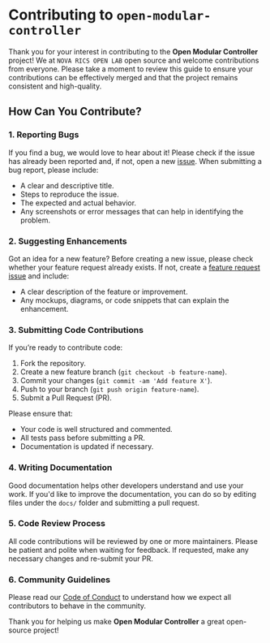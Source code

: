 # Contributing to `open-modular-controller`

Thank you for your interest in contributing to the **Open Modular Controller** project! We at `NOVA RICS OPEN LAB`  open source and welcome contributions from everyone. Please take a moment to review this guide to ensure your contributions can be effectively merged and that the project remains consistent and high-quality.

## How Can You Contribute?

### 1. Reporting Bugs
If you find a bug, we would love to hear about it! Please check if the issue has already been reported and, if not, open a new [issue](https://github.com/RICS-UNINOVA/open-modular-controller/issues). When submitting a bug report, please include:
- A clear and descriptive title.
- Steps to reproduce the issue.
- The expected and actual behavior.
- Any screenshots or error messages that can help in identifying the problem.

### 2. Suggesting Enhancements
Got an idea for a new feature? Before creating a new issue, please check whether your feature request already exists. If not, create a [feature request issue](https://github.com/RICS-UNINOVA/open-modular-controller/issues) and include:
- A clear description of the feature or improvement.
- Any mockups, diagrams, or code snippets that can explain the enhancement.

### 3. Submitting Code Contributions
If you’re ready to contribute code:
1. Fork the repository.
2. Create a new feature branch (`git checkout -b feature-name`).
3. Commit your changes (`git commit -am 'Add feature X'`).
4. Push to your branch (`git push origin feature-name`).
5. Submit a Pull Request (PR).

Please ensure that:
- Your code is well structured and commented.
- All tests pass before submitting a PR.
- Documentation is updated if necessary.

### 4. Writing Documentation
Good documentation helps other developers understand and use your work. If you'd like to improve the documentation, you can do so by editing files under the `docs/` folder and submitting a pull request.

### 5. Code Review Process
All code contributions will be reviewed by one or more maintainers. Please be patient and polite when waiting for feedback. If requested, make any necessary changes and re-submit your PR.

### 6. Community Guidelines
Please read our [Code of Conduct](CODE_OF_CONDUCT.md) to understand how we expect all contributors to behave in the community.

Thank you for helping us make **Open Modular Controller** a great open-source project!